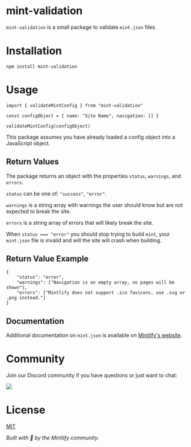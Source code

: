 # mint-validation

`mint-validation` is a small package to validate `mint.json` files.

# Installation

`npm install mint-validation`

# Usage

```
import { validateMintConfig } from "mint-validation"

const configObject = { name: "Site Name", navigation: [] }

validateMintConfig(configObject)
```

This package assumes you have already loaded a config object into a JavaScript object.

## Return Values

The package returns an object with the properties `status`, `warnings`, and `errors`.

`status` can be one of: `"success"`, `"error"`.

`warnings` is a string array with warnings the user should know but are not expected to break the site.

`errors` is a string array of errors that will likely break the site.

When `status === "error"` you should stop trying to build `mint`, your `mint.json` file is invalid and will the site will crash when building.

## Return Value Example

```
{
    "status": "error",
    "warnings": ["Navigation is an empty array, no pages will be shown"],
    "errors": ["Mintlify does not support .ico favicons, use .svg or .png instead."]
}
```

## Documentation

Additional documentation on `mint.json` is available on [Mintlify's website](https://mintlify.com/docs/settings/global).

# Community

Join our Discord community if you have questions or just want to chat:

[![](https://dcbadge.vercel.app/api/server/ACREKdwjG5)](https://discord.gg/ACREKdwjG5)

# License

[MIT](https://tldrlegal.com/license/mit-license)

_Built with 💚 by the Mintlify community._
